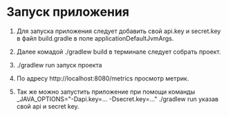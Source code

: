 # Запуск приложения

   1. Для запуска приложения следует добавить свой api.key и secret.key
в файл build.gradle в поле applicationDefaultJvmArgs.
   2. Далее комадой ./gradlew build в терминале следует собрать проект.
   3. ./gradlew run запуск проекта
   4. По адресу http://localhost:8080/metrics просмотр метрик.

   5. Так же можно запустить приложение при помощи команды
      _JAVA_OPTIONS="-Dapi.key=... -Dsecret.key=..." ./gradlew run
      указав свой api и secret key.
  